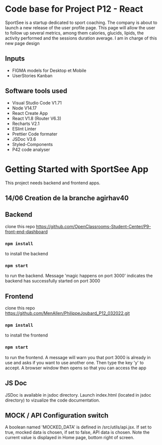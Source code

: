 # Code base for Project P12 - React
SportSee is a startup dedicated to sport coaching. The company is about to launch a new release of the user profile page. This page will allow the user to follow up several metrics, among them calories, glucids, lipids, the activity performed and the sessions duration average.
I am in charge of this new page design 

## Inputs
 - FIGMA models for Desktop et Mobile
 - UserStories Kanban

## Software tools used
 - Visual Studio Code V1.71
 - Node V14.17
 - React Create App
 - React V1.8 (Router V6.3)
 - Recharts V2.1
 - ESlint Linter
 - Prettier Code formater
 - JSDoc V3.6
 - Styled-Components
 - P42 code analyser


# Getting Started with SportSee App

This project needs backend and frontend apps.

## 14/06 Creation de la branche agirhav40

## Backend
clone this repo https://github.com/OpenClassrooms-Student-Center/P9-front-end-dashboard
### `npm install` 
to install the backend
### `npm start`
to run the backend. Message 'magic happens on port 3000' indicates the backend has successfully started on port 3000

## Frontend
clone this repo https://github.com/MenAllen/PhilippeJoubard_P12_032022.git
### `npm install`
to install the frontend
### `npm start`
to run the frontend. A message will warn you that port 3000 is already in use and asks if you want to use another one. Then type the key 'y' to accept. A browser window then opens so that you can access the app

## JS Doc
JSDoc is available in jsdoc directory. Launch index.html (located in jsdoc directory) to vizualize the code documentation.

## MOCK / API Configuration switch
A boolean named 'MOCKED_DATA' is defined in /src/utils/api.jsx. If set to true, mocked data is chosen, if set to false, API data is chosen. Note the current value is displayed in Home page, bottom right of screen.